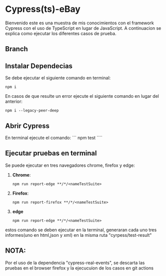 # Cypress(ts)-eBay
Bienvenido este es una muestra de mis conocimientos con el framework Cypress con el uso de TypeScript en lugar de JavaScript.
A continuacion se explica como ejecutar los diferentes casos de prueba.

## Branch

## Instalar Dependecias

Se debe ejecutar el siguiente comando en terminal:
```
npm i
````
En casos de que resulte un error ejecute el siguiente comando en lugar del anterior:
```
npm i --legacy-peer-deep
````

## Abrir Cypress

En terminal ejecute el comando:
    ```
    npm test
    ````

## Ejecutar pruebas en terminal
Se puede ejecutar en tres navegadores chrome, firefox y edge:

1. **Chrome**:
    ```
    npm run report-edge **/*/<nameTestSuite>
    ````
2. **Firefox**:
    ```
    npm run report-firefox **/*/<nameTestSuite>
    ````    
3. **edge**
    ```
    npm run report-edge **/*/<nameTestSuite>
    ````

estos comando se deben ejecutar en la terminal, generaran cada uno tres informes(uno en html,json y xml) en la misma ruta "cyrpess/test-result"

## NOTA:

Por el uso de la dependencia "cypress-real-events", se descarta las pruebas en el browser firefox y la ejecucuion de los casos en git actions